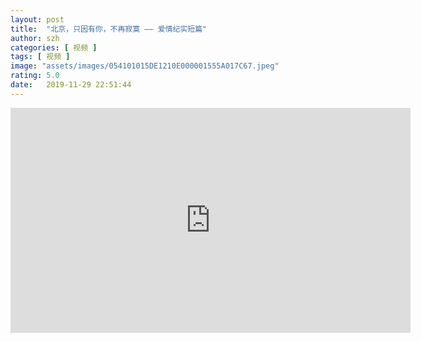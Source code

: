 ```yaml
---
layout: post
title:  "北京，只因有你，不再寂寞 —— 爱情纪实短篇"
author: szh
categories: [ 视频 ]
tags: [ 视频 ]
image: "assets/images/054101015DE1210E000001555A017C67.jpeg"
rating: 5.0
date:   2019-11-29 22:51:44
---
```


<iframe width="640" height="360" src="http://player.youku.com/embed/XNDQ1Mjg5NDY3Ng==" frameborder="0" allowfullscreen></iframe>
